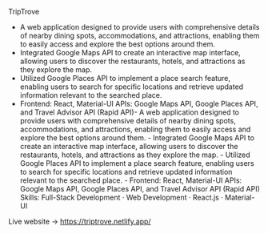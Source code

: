 TripTrove

- A web application designed to provide users with comprehensive details of nearby dining spots, 
 accommodations, and attractions, enabling them to easily access and explore the best options around 
 them.
- Integrated Google Maps API to create an interactive map interface, allowing users to discover the 
 restaurants, hotels, and attractions as they explore the map.
- Utilized Google Places API to implement a place search feature, enabling users to search for specific 
 locations and retrieve updated information relevant to the searched place.
- Frontend: React, Material-UI
 APIs: Google Maps API, Google Places API, and Travel Advisor API (Rapid API)- A web application designed to provide users with comprehensive details of nearby dining spots, accommodations, and attractions, enabling them to easily access and explore the best options around them. - Integrated Google Maps API to create an interactive map interface, allowing users to discover the restaurants, hotels, and attractions as they explore the map. - Utilized Google Places API to implement a place search feature, enabling users to search for specific locations and retrieve updated information relevant to the searched place. - Frontend: React, Material-UI APIs: Google Maps API, Google Places API, and Travel Advisor API (Rapid API)
Skills: Full-Stack Development · Web Development · React.js · Material-UI

Live website -> https://triptrove.netlify.app/
